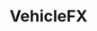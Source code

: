 ---
title: "VehicleFX"
image: "/assets/images/brandingfx-hero.jpeg"
heading: "Take Your Brand On The Road With VehicleFX."
intro: "The more you get your brand and your message out there, the more top of mind you'll be with your customers. And whether you drive a truck, a van, or a car, vehicle messaging is a good way to get the word out. It's also one of the least expensive and most effective ways to reach customers. If you're out on the water, you may want to splash your logo on your boat, too."
section_2:
    - title: "Your Brand on Any Vehicle"
      description: "Whatever the vehicle, our sign designers have your brand covered. We can design, produce and install just about any kind of graphic imaginable, from simple lettering and decals to monument signs and full body wraps. Whether it's a single vehicle or a fleet of vehicles, our designer team is meticulous and expedient. So if you want to hit the road in style and you want to do it fast, just give us a call."
usp:
    - heading: "Specialized Services"
      body: "We specialize in creating signage in all types of materials for all types of vehicles."
    - heading: "Quick Service"
      body: "Our full-service team proceeds full speed ahead, without missing a beat."
    - heading: "Professional Results"
      body: "Expert design combines with solid branding to ensure you’re driving home a professional image."
---